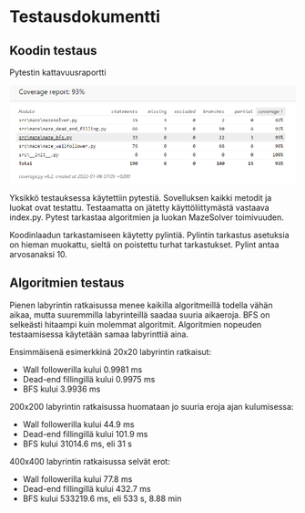 # Testausdokumentti

## Koodin testaus

Pytestin kattavuusraportti

![raportti](./kuvat/testaus-kattavuus.PNG)

Yksikkö testauksessa käytettiin pytestiä. Sovelluksen kaikki metodit ja luokat ovat testattu. Testaamatta on jätetty käyttöliittymästä vastaava index.py. Pytest tarkastaa algoritmien ja luokan MazeSolver toimivuuden.

Koodinlaadun tarkastamiseen käytetty pylintiä. Pylintin tarkastus asetuksia on hieman muokattu, sieltä on poistettu turhat tarkastukset. Pylint antaa arvosanaksi 10.

## Algoritmien testaus

Pienen labyrintin ratkaisussa menee kaikilla algoritmeillä todella vähän aikaa, mutta suuremmilla labyrinteillä saadaa suuria aikaeroja. BFS on selkeästi hitaampi kuin molemmat algoritmit. Algoritmien nopeuden testaamisessa käytetään samaa labyrinttiä aina.

Ensimmäisenä esimerkkinä 20x20 labyrintin ratkaisut:
- Wall followerilla kului 0.9981 ms
- Dead-end fillingillä kului 0.9975 ms
- BFS kului 3.9936 ms

200x200 labyrintin ratkaisussa huomataan jo suuria eroja ajan kulumisessa:
- Wall followerilla kului 44.9 ms
- Dead-end fillingillä kului 101.9 ms
- BFS kului 31014.6 ms, eli 31 s

400x400 labyrintin ratkaisussa selvät erot:
- Wall followerilla kului 77.8 ms
- Dead-end fillingillä kului 432.7 ms
- BFS kului 533219.6 ms, eli 533 s, 8.88 min
